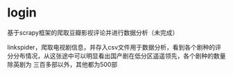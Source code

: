 # login
基于scrapy框架的爬取豆瓣影视评论并进行数据分析（未完成）

linkspider，爬取电视剧信息，并存入csv文件用于数据分析，看到各个剧种的评分分布情况，从这张途中可以明显看出国产剧在低分区遥遥领先，各个剧种的数量除英剧为
三百多部以外，其他都为500部

